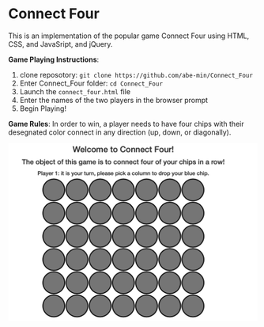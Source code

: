 # Connect Four 

This is an implementation of the popular game Connect Four using HTML, CSS, and JavaSript, and jQuery.

**Game Playing Instructions**:
1. clone reposotory: `git clone https://github.com/abe-min/Connect_Four`
2. Enter Connect_Four folder: `cd Connect_Four `
3. Launch the `connect_four.html` file 
4. Enter the names of the two players in the browser prompt
5. Begin Playing! 

**Game Rules**:
In order to win, a player needs to have four chips with their desegnated color connect in any direction (up, down, or diagonally).

![Game Play](https://github.com/abe-min/Connect_Four/blob/main/files/game_screen.png?raw=true "Game Play")
